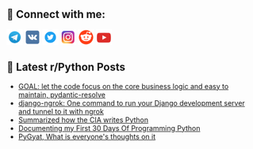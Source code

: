 ## 🔎 Connect with me:
[<img src="https://github.com/bullbesh/bullbesh/blob/main/images/Telegram.png" width="32" height="32" />](https://t.me/bullbesh)
[<img src="https://github.com/bullbesh/bullbesh/blob/main/images/VK.png" width="32" height="32" />](https://vk.com/bullbesh)
[<img src="https://github.com/bullbesh/bullbesh/blob/main/images/Twitter.png" width="32" height="32" />](https://twitter.com/bullbesh1)
[<img src="https://github.com/bullbesh/bullbesh/blob/main/images/Instagram.png" width="32" height="32" />](https://www.instagram.com/bullbesh)
[<img src="https://github.com/bullbesh/bullbesh/blob/main/images/Reddit.png" width="32" height="32" />](https://www.reddit.com/user/bullbesh)
[<img src="https://github.com/bullbesh/bullbesh/blob/main/images/YouTube.png" width="32" height="32" />](https://www.youtube.com/channel/UCtfjRs6uzgq5mfm8S06WTcg)

## 📕 Latest r/Python Posts
<!-- BLOG-POST-LIST:START -->
- [GOAL: let the code focus on the core business logic and easy to maintain, pydantic-resolve](https://www.reddit.com/r/Python/comments/1hf4i4v/goal_let_the_code_focus_on_the_core_business/)
- [django-ngrok: One command to run your Django development server and tunnel to it with ngrok](https://www.reddit.com/r/Python/comments/1hf0ci6/djangongrok_one_command_to_run_your_django/)
- [Summarized how the CIA writes Python](https://www.reddit.com/r/Python/comments/1hez6qa/summarized_how_the_cia_writes_python/)
- [Documenting my First 30 Days Of Programming Python](https://www.reddit.com/r/Python/comments/1hewn0k/documenting_my_first_30_days_of_programming_python/)
- [PyGyat, What is everyone&#39;s thoughts on it](https://www.reddit.com/r/Python/comments/1heo8ps/pygyat_what_is_everyones_thoughts_on_it/)
<!-- BLOG-POST-LIST:END -->
